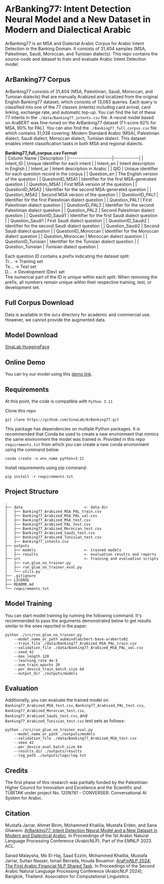 ArBanking77: Intent Detection Neural Model and a New Dataset in Modern and Dialectical Arabic
======================
ArBanking77 is an MSA and Dialectal Arabic Corpus for Arabic Intent Detection in the Banking Domain. It consists of 31,404
samples (MSA, Palestinian, Saudi, Moroccan, and Tunisian dialects). This repo contains the source-code and dataset to train and evaluate
Arabic Intent Detection model.


ArBanking77 Corpus
--------
ArBanking77 consists of 31,404 (MSA, Palestinian, Saudi, Moroccan, and Tunisian dialects) that are manually Arabized and localized from the original
English Banking77 dataset; which consists of 13,083 queries. Each query is classified into one of the 77 classes (intents) including card arrival, card linking, exchange rate, and automatic top-up. You can find the list of these 77 intents in the `./data/Banking77_intents.csv` file. A neural model based on AraBERT was fine-tuned on the ArBanking77 dataset (F1-score 92% for MSA, 90% for PAL).
You can also find the `./Banking77_full_corpus.csv` file which contains 31,038 covering: Modern Standard Arabic (MSA), Palestinian dialect, Saudi dialect, Moroccan dialect, Tunisian dialect. This dataset enables intent classification tasks in both MSA and regional dialects.

**Banking77_full_corpus.csv Format** <br>
| Column Name          | Description |
|----------------------|-------------|
| Intent_ID       | Unique identifier for each intent |
| Intent_en       | Intent description in English |
| Intent_ar       | Intent description in Arabic |
| QID             | Unique identifier for each question record in the corpus |
| Question_en     | The English version of the question |
| QuestionID_MSA1 | Identifier for the first MSA-generated question |
| Question_MSA1   | First MSA version of the question |
| QuestionID_MSA2 | Identifier for the second MSA-generated question |
| Question_MSA2   | Second MSA version of the question |
| QuestionID_PAL1 | Identifier for the first Palestinian dialect question |
| Question_PAL1   | First Palestinian dialect question |
| QuestionID_PAL2 | Identifier for the second Palestinian dialect question |
| Question_PAL2   | Second Palestinian dialect question |
| QuestionID_Saudi1 | Identifier for the first Saudi dialect question |
| Question_Saudi1 | First Saudi dialect question |
| QuestionID_Saudi2 | Identifier for the second Saudi dialect question |
| Question_Saudi2 | Second Saudi dialect question |
| QuestionID_Moroccan | Identifier for the Moroccan dialect question |
| Question_Moroccan | Moroccan dialect question |
| QuestionID_Tunisian | Identifier for the Tunisian dialect question |
| Question_Tunisian | Tunisian dialect question |

Each question ID contains a prefix indicating the dataset split: <br>
Tr... → Training set <br>
Te... → Test set <br>
D... → Development (Dev) set <br>
The numerical part of the ID is unique within each split. When removing the prefix, all numbers remain unique within their respective training, test, or development set.


Full Corpus Download
--------
Data is available in the `data` directory for academic and commercial use. However, we cannot provide the augmented data.

Model Download
--------
[SinaLab HuggingFace](https://huggingface.co/SinaLab/ArBanking77)

Online Demo
--------
You can try our model using this [demo link](https://sina.birzeit.edu/arbanking77/).

Requirements
--------
At this point, the code is compatible with `Python 3.11`

Clone this repo

    git clone https://github.com/SinaLab/ArBanking77.git

This package has dependencies on multiple Python packages. It is recommended that Conda be used to create a new environment
that mimics the same environment the model was trained in. Provided in this repo `requirements.txt` from which you
can create a new conda environment using the command below.

    conda create -n env_name python=3.11

Install requirements using pip command:

    pip install -r requirements.txt


Project Structure
--------
```
.
├── data                            <- data dir
│   ├── Banking77_Arabized_MSA_PAL_train.csv
│   ├── Banking77_Arabized_MSA_PAL_val.csv
│   ├── Banking77_Arabized_MSA_test.csv
│   ├── Banking77_Arabized_PAL_test.csv
│   ├── Banking77_Arabized_Moroccan_test.csv
│   ├── Banking77_Arabized_Saudi_test.csv
│   ├── Banking77_Arabized_Tunisian_test.csv
│   ├── Banking77_intents.csv
├── outputs
│   ├── models                      <- trained models
│   ├── results                     <- evaluation results and reports
├── src                             <- training and evaluation scripts
│   ├── run_glue_no_trainer.py
│   ├── run_glue_no_trainer_eval.py
│   └── utils.py
├── .gitignore
├── LICENSE
├── README.md
└── requirements.txt
```

Model Training
--------
You can start model training by running the following command. It's recommended to pass the arguments demonstrated below
to get results similar to the ones reported in the paper.

    python ./src/run_glue_no_trainer.py
        --model_name_or_path aubmindlab/bert-base-arabertv02 
        --train_file ./data/Banking77_Arabized_MSA_PAL_train.csv
        --validation_file ./data/Banking77_Arabized_MSA_PAL_val.csv 
        --seed 42 
        --max_length 128 
        --learning_rate 4e-5 
        --num_train_epochs 20 
        --per_device_train_batch_size 64 
        --output_dir ./outputs/models

Evaluation
--------
Additionally, you can evaluate the trained model on `Banking77_Arabized_MSA_test.csv`, `Banking77_Arabized_PAL_test.csv`, `Banking77_Arabized_Moroccan_test.csv`, `Banking77_Arabized_Saudi_test.csv`, and `Banking77_Arabized_Tunisian_test.csv` test sets as follows:

    python ./src/run_glue_no_trainer_eval.py 
        --model_name_or_path ./outputs/models 
        --validation_file ./data/Banking77_Arabized_MSA_test.csv 
        --seed 42 
        --per_device_eval_batch_size 64 
        --results_dir ./outputs/results 
        --log_path ./outputs/logs/log.txt

Credits
-------
The first phase of this research was partially funded by the Palestinian Higher Council for Innovation and Excellence and the Scientific and TÜBİTAK under project No. 120N761 - CONVERSER: Conversational AI System for Arabic.

Citation
-------
Mustafa Jarrar, Ahmet Birim, Mohammed Khalilia, Mustafa Erden, and Sana Ghanem: [ArBanking77: Intent Detection Neural Model and a New Dataset in Modern and Dialectical Arabic](http://www.jarrar.info/publications/JBKEG23.pdf).
In Proceedings of the 1st Arabic Natural Language Processing Conference (ArabicNLP), Part of the EMNLP 2023. ACL.

Sanad Malaysha, Mo El-Haj, Saad Ezzini, Mohammed Khalilia, Mustafa Jarrar, Sultan Nasser, Ismail Berrada, Houda Bouamor: [AraFinNLP 2024: The First Arabic Financial NLP Shared Task](https://www.jarrar.info/publications/MEEKJNBB24.pdf). In Proceedings of the Second Arabic Natural Language Processing Conference (ArabicNLP 2024), Bangkok, Thailand. Association for Computational Linguistics.
